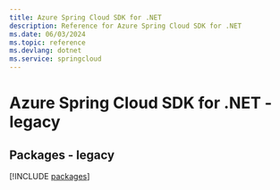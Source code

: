 ```yaml
---
title: Azure Spring Cloud SDK for .NET
description: Reference for Azure Spring Cloud SDK for .NET
ms.date: 06/03/2024
ms.topic: reference
ms.devlang: dotnet
ms.service: springcloud
---
```

# Azure Spring Cloud SDK for .NET - legacy
## Packages - legacy
[!INCLUDE [packages](spring-cloud-index.md)]